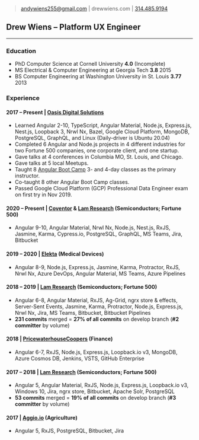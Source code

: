 > [andywiens255@gmail.com](mailto:andywiens255@gmail.com) | 
drewwiens.com | [314.485.9194](tel:3144859194)

## Drew Wiens – Platform UX Engineer

---

### Education

* PhD Computer Science at Cornell University **4.0** (Incomplete)
* MS Electrical & Computer Engineering at Georgia Tech **3.8** 2015
* BS Computer Engineering at Washington University in St. Louis **3.77** 2013

### Experience

#### 2017 – Present | [Oasis Digital Solutions](oasis.digital)

* Learned Angular 2-10, TypeScript, Angular Material, Node.js, Express.js, Nest.js, Loopback 3, Nrwl Nx, Bazel, Google Cloud Platform, MongoDB, PostgreSQL, GraphQL, and Linux (Daily-driver is Ubuntu 20.04)
* Completed 6 Angular and Node.js projects in 4 different industries for two Fortune 500 companies, one corporate client, and one startup.
* Gave talks at 4 conferences in Columbia MO, St. Louis, and Chicago.
* Gave talks at 5 local Meetups.
* Taught 8 [Angular Boot Camp](angularbootcamp.com) 3- and 4-day classes as the primary instructor.
* Co-taught 8 other Angular Boot Camp classes.
* Passed Google Cloud Platform (GCP) Professional Data Engineer exam on first try in Nov 2019.

#### 2020 – Present | [Coventor](coventor.com) & [Lam Research](lamresearch.com) (Semiconductors; Fortune 500)

* Angular 9-10, Angular Material, Nrwl Nx, Node.js, Nest.js, RxJS, Jasmine, Karma, Cypress.io, PostgreSQL, GraphQL, MS Teams, Jira, Bitbucket

#### 2019 – 2020 | [Elekta](elekta.com) (Medical Devices)

* Angular 8-9, Node.js, Express.js, Jasmine, Karma, Protractor, RxJS, Nrwl Nx, Azure DevOps, Angular Material, MS Teams, Azure Pipelines

#### 2018 – 2019 | [Lam Research](lamresearch.com) (Semiconductors; Fortune 500)

* Angular 6-8, Angular Material, RxJS, Ag-Grid, ngrx store & effects, Server-Sent Events, Jasmine, Karma, Protractor, Node.js, Express.js, Nrwl Nx, Jira, MS Teams, Bitbucket, Bitbucket Pipelines
* **231 commits** merged = **27% of all commits** on develop branch (**#2 committer** by volume)

#### 2018 | [PricewaterhouseCoopers](pwc.com) (Finance)

* Angular 6-7, RxJS, Node.js, Express.js, Loopback.io v3, MongoDB, Azure Cosmos DB, Jenkins, VSTS, GitHub Enterprise

#### 2017 – 2018 | [Lam Research](lamresearch.com) (Semiconductors; Fortune 500)

* Angular 5, Angular Material, RxJS, Node.js, Express.js, Loopback.io v3, Windows 10, Jira, ngrx store, Bitbucket, Apache Solr, PostgreSQL
* **53 commits** merged = **19% of all commits** on develop branch (**#3 committer** by volume)

#### 2017 | [Aggio.io](aggio.io) (Agriculture)

* Angular 5, RxJS, PostgreSQL, Bitbucket, Jira

